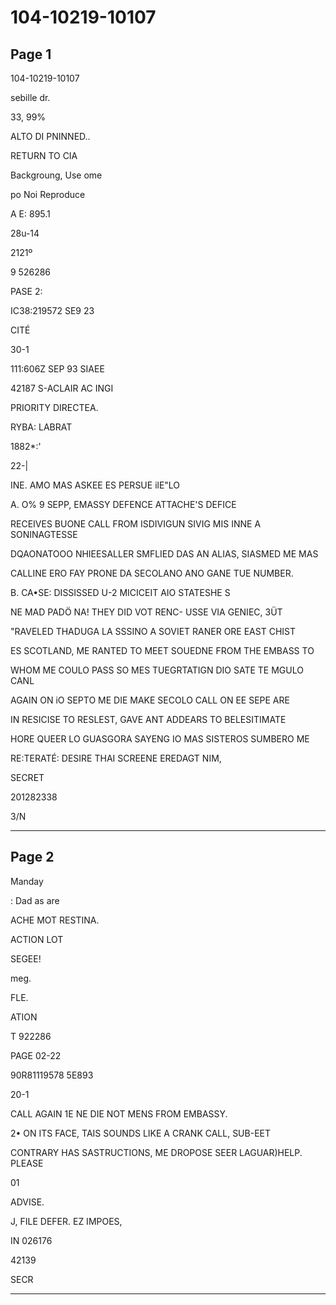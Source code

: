 # 104-10219-10107

## Page 1

104-10219-10107

sebille dr.

33, 99%

ALTO DI PNINNED..

RETURN TO CIA

Backgroung, Use ome

po Noi Reproduce

A E: 895.1

28u-14

2121º

9 526286

PASE 2:

IC38:219572 SE9 23

CITÉ

30-1

111:606Z SEP 93 SIAEE

42187 S-ACLAIR AC INGI

PRIORITY DIRECTEA.

RYBA: LABRAT

1882*:'

22-|

INE. AMO MAS ASKEE ES PERSUE ilE"LO

A. O% 9 SEPP, EMASSY DEFENCE ATTACHE'S DEFICE

RECEIVES BUONE CALL FROM ISDIVIGUN SIVIG MIS INNE A SONINAGTESSE

DQAONATOOO NHIEESALLER SMFLIED DAS AN ALIAS, SIASMED ME MAS

CALLINE ERO FAY PRONE DA SECOLANO ANO GANE TUE NUMBER.

B. CA•SE: DISSISSED U-2 MICICEIT AIO STATESHE S

NE MAD PADÖ NA! THEY DID VOT RENC- USSE VIA GENIEC, 3ÜT

"RAVELED THADUGA LA SSSINO A SOVIET RANER ORE EAST CHIST

ES SCOTLAND, ME RANTED TO MEET SOUEDNE FROM THE EMBASS TO

WHOM ME COULO PASS SO MES TUEGRTATIGN DIO SATE TE MGULO CANL

AGAIN ON iO SEPTO ME DIE MAKE SECOLO CALL ON EE SEPE ARE

IN RESICISE TO RESLEST, GAVE ANT ADDEARS TO BELESITIMATE

HORE QUEER LO GUASGORA SAYENG IO MAS SISTEROS SUMBERO ME

RE:TERATÉ: DESIRE THAI SCREENE EREDAGT NIM,

SECRET

201282338

3/N

---

## Page 2

Manday

: Dad as are

ACHE MOT RESTINA.

ACTION LOT

SEGEE!

meg.

FLE.

ATION

T 922286

PAGE 02-22

90R81119578 5E893

20-1

CALL AGAIN 1E NE DIE NOT MENS FROM EMBASSY.

2• ON ITS FACE, TAIS SOUNDS LIKE A CRANK CALL, SUB-EET

CONTRARY HAS SASTRUCTIONS, ME DROPOSE SEER LAGUAR)HELP. PLEASE

01

ADVISE.

J, FILE DEFER. EZ IMPOES,

IN 026176

42139

SECR

---


